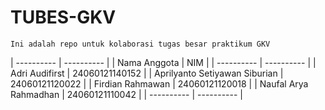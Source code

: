 # TUBES-GKV

`Ini adalah repo untuk kolaborasi tugas besar praktikum GKV`

| ---------- | ---------- |
| Nama Anggota | NIM |
| ---------- | ---------- |
| Adri Audifirst | 24060121140152 |
| Aprilyanto Setiyawan Siburian | 24060121120022 |
| Firdian Rahmawan | 24060121120018 |
| Naufal Arya Rahmadhan | 24060121110042 |
| ---------- | ---------- |
